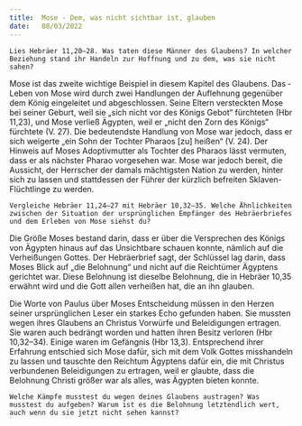 ```yaml
---
title:  Mose - Dem, was nicht sichtbar ist, glauben
date:   08/03/2022
---
```


`Lies Hebräer 11,20–28. Was taten diese Männer des Glaubens? In welcher Beziehung stand ihr Handeln zur Hoffnung und zu dem, was sie nicht sahen?`

Mose ist das zweite wichtige Beispiel in diesem Kapitel des Glaubens. Das ­Leben von Mose wird durch zwei Handlungen der Auflehnung gegenüber dem König eingeleitet und abgeschlossen. Seine Eltern versteckten Mose bei seiner Geburt, weil sie „sich nicht vor des Königs Gebot“ fürchteten (Hbr 11,23), und Mose verließ Ägypten, weil er „nicht den Zorn des Königs“ fürchtete (V. 27). Die bedeutendste Handlung von Mose war jedoch, dass er sich weigerte „ein Sohn der Tochter Pharaos [zu] heißen“ (V. 24). Der Hinweis auf Moses Adoptivmutter als Tochter des Pharaos lässt vermuten, dass er als nächster Pharao vorgesehen war. Mose war jedoch bereit, die Aussicht, der Herrscher der damals mächtigsten Nation zu werden, hinter sich zu lassen und stattdessen der Führer der kürzlich befreiten Sklaven-Flüchtlinge zu werden.

`Vergleiche Hebräer 11,24–27 mit Hebräer 10,32–35. Welche Ähnlichkeiten zwischen der Situation der ursprünglichen Empfänger des Hebräerbriefes und dem Erleben von Mose siehst du?`

Die Größe Moses bestand darin, dass er über die Versprechen des Königs von Ägypten hinaus auf das Unsichtbare schauen konnte, nämlich auf die Verheißungen Gottes. Der Hebräerbrief sagt, der Schlüssel lag darin, dass Moses Blick auf „die Belohnung“ und nicht auf die Reichtümer Ägyptens gerichtet war. Diese Belohnung ist dieselbe Belohnung, die in Hebräer 10,35 erwähnt wird und die Gott allen verheißen hat, die an ihn glauben.

Die Worte von Paulus über Moses Entscheidung müssen in den Herzen seiner ursprünglichen Leser ein starkes Echo gefunden haben. Sie mussten wegen ihres Glaubens an Christus Vorwürfe und Beleidigungen ertragen. Sie waren auch bedrängt worden und hatten ihren Besitz verloren (Hbr 10,32–34). Einige waren im Gefängnis (Hbr 13,3). Entsprechend ihrer Erfahrung entschied sich Mose dafür, sich mit dem Volk Gottes misshandeln zu lassen und tauschte den Reichtum Ägyptens dafür ein, die mit Christus verbundenen ­Beleidigungen zu ertragen, weil er glaubte, dass die Belohnung Christi größer war als alles, was Ägypten bieten konnte.

`Welche Kämpfe musstest du wegen deines Glaubens austragen? Was musstest du aufgeben? Warum ist es die Belohnung letztendlich wert, auch wenn du sie jetzt nicht sehen kannst?`